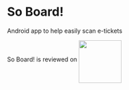 # So Board!
Android app to help easily scan e-tickets 

So Board! is reviewed on <a href="https://app-liv.com/"><img src=https://feed2go.com/wp-content/uploads/Reference-Logo-Feed2Go-jp-Appliv.png align="middle" width="100"></a>
